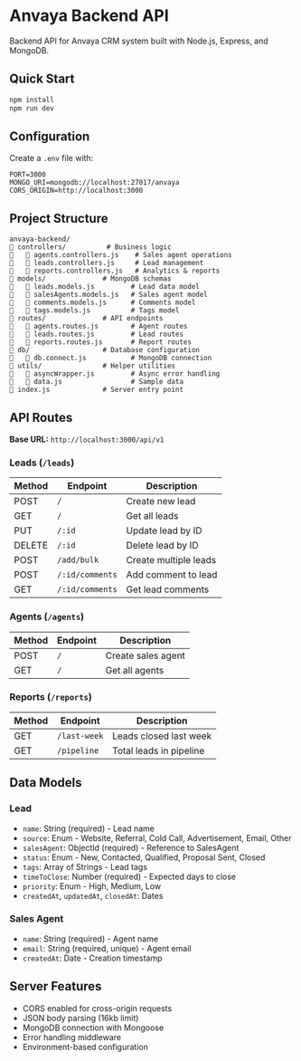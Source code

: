 # Anvaya Backend API

Backend API for Anvaya CRM system built with Node.js, Express, and MongoDB.

## Quick Start

```bash
npm install
npm run dev
```

## Configuration

Create a `.env` file with:

```env
PORT=3000
MONGO_URI=mongodb://localhost:27017/anvaya
CORS_ORIGIN=http://localhost:3000
```

## Project Structure

```
anvaya-backend/
   controllers/          # Business logic
      agents.controllers.js    # Sales agent operations
      leads.controllers.js     # Lead management
      reports.controllers.js   # Analytics & reports
   models/              # MongoDB schemas
      leads.models.js         # Lead data model
      salesAgents.models.js   # Sales agent model
      comments.models.js      # Comments model
      tags.models.js          # Tags model
   routes/              # API endpoints
      agents.routes.js        # Agent routes
      leads.routes.js         # Lead routes
      reports.routes.js       # Report routes
   db/                  # Database configuration
      db.connect.js           # MongoDB connection
   utils/               # Helper utilities
      asyncWrapper.js         # Async error handling
      data.js                 # Sample data
   index.js             # Server entry point
```

## API Routes

**Base URL:** `http://localhost:3000/api/v1`

### Leads (`/leads`)

| Method | Endpoint | Description |
|--------|----------|-------------|
| POST | `/` | Create new lead |
| GET | `/` | Get all leads |
| PUT | `/:id` | Update lead by ID |
| DELETE | `/:id` | Delete lead by ID |
| POST | `/add/bulk` | Create multiple leads |
| POST | `/:id/comments` | Add comment to lead |
| GET | `/:id/comments` | Get lead comments |

### Agents (`/agents`)

| Method | Endpoint | Description |
|--------|----------|-------------|
| POST | `/` | Create sales agent |
| GET | `/` | Get all agents |

### Reports (`/reports`)

| Method | Endpoint | Description |
|--------|----------|-------------|
| GET | `/last-week` | Leads closed last week |
| GET | `/pipeline` | Total leads in pipeline |

## Data Models

### Lead
- `name`: String (required) - Lead name
- `source`: Enum - Website, Referral, Cold Call, Advertisement, Email, Other
- `salesAgent`: ObjectId (required) - Reference to SalesAgent
- `status`: Enum - New, Contacted, Qualified, Proposal Sent, Closed
- `tags`: Array of Strings - Lead tags
- `timeToClose`: Number (required) - Expected days to close
- `priority`: Enum - High, Medium, Low
- `createdAt`, `updatedAt`, `closedAt`: Dates

### Sales Agent
- `name`: String (required) - Agent name
- `email`: String (required, unique) - Agent email
- `createdAt`: Date - Creation timestamp

## Server Features

- CORS enabled for cross-origin requests
- JSON body parsing (16kb limit)
- MongoDB connection with Mongoose
- Error handling middleware
- Environment-based configuration